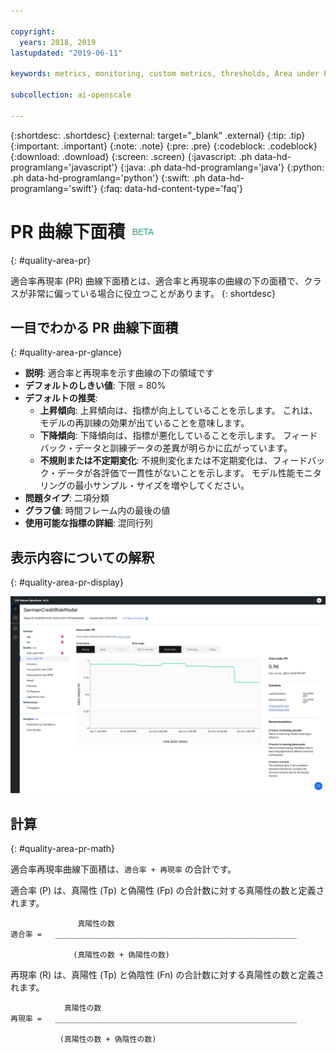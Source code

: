```yaml
---

copyright:
  years: 2018, 2019
lastupdated: "2019-06-11"

keywords: metrics, monitoring, custom metrics, thresholds, Area under PR

subcollection: ai-openscale

---
```


{:shortdesc: .shortdesc}
{:external: target="_blank" .external}
{:tip: .tip}
{:important: .important}
{:note: .note}
{:pre: .pre}
{:codeblock: .codeblock}
{:download: .download}
{:screen: .screen}
{:javascript: .ph data-hd-programlang='javascript'}
{:java: .ph data-hd-programlang='java'}
{:python: .ph data-hd-programlang='python'}
{:swift: .ph data-hd-programlang='swift'}
{:faq: data-hd-content-type='faq'}

# PR 曲線下面積 ![ベータ・タグ](images/beta.png)
{: #quality-area-pr}

適合率再現率 (PR) 曲線下面積とは、適合率と再現率の曲線の下の面積で、クラスが非常に偏っている場合に役立つことがあります。
{: shortdesc}

## 一目でわかる PR 曲線下面積
{: #quality-area-pr-glance}

- **説明**: 適合率と再現率を示す曲線の下の領域です
- **デフォルトのしきい値**: 下限 = 80%
- **デフォルトの推奨**:
   - **上昇傾向**: 上昇傾向は、指標が向上していることを示します。 これは、モデルの再訓練の効果が出ていることを意味します。
   - **下降傾向**: 下降傾向は、指標が悪化していることを示します。 フィードバック・データと訓練データの差異が明らかに広がっています。
   - **不規則または不定期変化**: 不規則変化または不定期変化は、フィードバック・データが各評価で一貫性がないことを示します。 モデル性能モニタリングの最小サンプル・サイズを増やしてください。
- **問題タイプ**: 二項分類
- **グラフ値**: 時間フレーム内の最後の値
- **使用可能な指標の詳細**: 混同行列

## 表示内容についての解釈
{: #quality-area-pr-display}

![下降傾向の指標が示されている PR 曲線下面積が表示されています](images/quality-area-under-pr.png)


## 計算
{: #quality-area-pr-math}

適合率再現率曲線下面積は、`適合率 + 再現率` の合計です。

適合率 (P) は、真陽性 (Tp) と偽陽性 (Fp) の合計数に対する真陽性の数と定義されます。

```
               真陽性の数
適合率 =   ______________________________________________________

              (真陽性の数 + 偽陽性の数)
```

再現率 (R) は、真陽性 (Tp) と偽陰性 (Fn) の合計数に対する真陽性の数と定義されます。

```
            真陽性の数
再現率 =   ______________________________________________________

           (真陽性の数 + 偽陰性の数)
```
